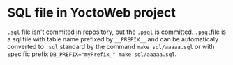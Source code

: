 # SQL file in YoctoWeb project

`.sql` file isn't commited in repository, but the `.psql` is committed.
`.psql`file is a sql file with table name prefixed by `__PREFIX__` and can be 
automaticaly converted to `.sql` standard by the command `make sql/aaaaa.sql`
or with specific prefix `DB_PREFIX="myPrefix_" make sql/aaaaa.sql`.
